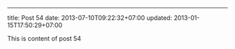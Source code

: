 ---
title: Post 54
date: 2013-07-10T09:22:32+07:00
updated: 2013-01-15T17:50:29+07:00

This is content of post 54